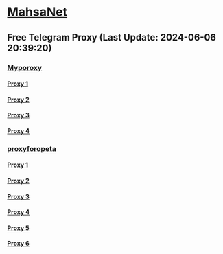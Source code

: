 
# [MahsaNet](https://t.me/mahsa_net)
## Free Telegram Proxy (Last Update: 2024-06-06 20:39:20)
### [Myporoxy](https://t.me/Myporoxy)
#### [Proxy 1](tg://proxy?server=One.Dash.cloudflare.com.www.play.google.com.avoxano.shop&port=1919&secret=7HQighJPBNMYVRNB6tdkVw)
#### [Proxy 2](tg://proxy?server=Dash.Cloudflare.com.www.google.com.hercoll.pw&port=1919&secret=7HQighJPBNMYVRNB6tdkVw)
#### [Proxy 3](tg://proxy?server=Email.cloudflare.com.www.microsoft.com.shanghay.cfd&port=1919&secret=7HQighJPBNMYVRNB6tdkVw)
#### [Proxy 4](tg://proxy?server=Site.cloudflare.com.www.play.com.dorkamos.baby&port=1919&secret=7HQighJPBNMYVRNB6tdkVw)
### [proxyforopeta](https://t.me/proxyforopeta)
#### [Proxy 1](tg://proxy?server=91.107.252.171&port=4896&secret=7HQighJPBNEnVRNB6tdkVw)
#### [Proxy 2](tg://proxy?server=88.80.135.8&port=7643&secret=7HQighJPBNMYVRNB6tdkVw)
#### [Proxy 3](tg://proxy?server=mehraban.atlas-ads.ir.&port=4896&secret=7HQighJPBNMYVRNB6tdkVw)
#### [Proxy 4](tg://proxy?server=142.132.169.195&port=4896&secret=7HQighJPBNMYVRNB6tdkVw)
#### [Proxy 5](tg://proxy?server=116.202.10.153&port=4896&secret=7HQighJPBNMYVRNB6tdkVw)
#### [Proxy 6](tg://proxy?server=91.107.252.171&port=4896&secret=7HQighJPBNEnVRNB6tdkVw)

    